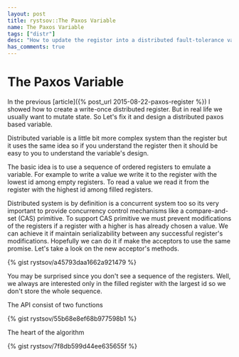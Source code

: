 ```yaml
---
layout: post
title: rystsov::The Paxos Variable
name: The Paxos Variable
tags: ["distr"]
desc: "How to update the registor into a distributed fault-tolerance variable with compare-and-set (CAS) concurrency control mechanism"
has_comments: true
---
```


<h1>The Paxos Variable</h1>

In the previous [article]({% post_url 2015-08-22-paxos-register %}) I showed how to create a write-once distributed register. But in real life we usually want to mutate state. So Let's fix it and design a distributed paxos based variable.

Distributed variable is a little bit more complex system than the register but it uses the same idea so if you understand the register then it should be easy to you to understand the variable's design.

The basic idea is to use a sequence of ordered registers to emulate a variable. For example to write a value we write it to the register with the lowest id among empty registers. To read a value we read it from the register with the highest id among filled registers.

Distributed system is by definition is a concurrent system too so its very important to provide concurrency control mechanisms like a compare-and-set (CAS) primitive. To support CAS primitive we must prevent modifications of the registers if a register with a higher is has already chosen a value. We can achieve it if maintain serializability between any successful register's modifications. Hopefully we can do it if make the acceptors to use the same promise. Let's take a look on the new acceptor's methods.

{% gist rystsov/a45793daa1662a921479 %}

You may be surprised since you don't see a sequence of the registers. Well, we always are interested only in the filled register with the largest id so we don't store the whole sequence.

The API consist of two functions

{% gist rystsov/55b68e8ef68b977598b1 %}

The heart of the algorithm

{% gist rystsov/7f8db599d44ee635655f %}
